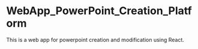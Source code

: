 # WebApp_PowerPoint_Creation_Platform
This is a web app for powerpoint creation and modification using React.
